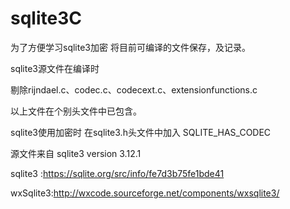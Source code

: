 # sqlite3C 

为了方便学习sqlite3加密 将目前可编译的文件保存，及记录。

sqlite3源文件在编译时

剔除rijndael.c、codec.c、codecext.c、extensionfunctions.c

以上文件在个别头文件中已包含。

sqlite3使用加密时 在sqlite3.h头文件中加入 SQLITE_HAS_CODEC



源文件来自 sqlite3 version 3.12.1

sqlite3 :https://sqlite.org/src/info/fe7d3b75fe1bde41

wxSqlite3:http://wxcode.sourceforge.net/components/wxsqlite3/